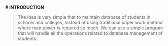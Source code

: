 **# INTRODUCTION**
>The idea is very simple that to maintain database of students in schools and colleges, Instead of using traditional paper work method where man power is required so much. We can use a simple program that will handle all the operations related to database management of students.
